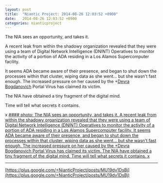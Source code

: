 ```yaml
---
layout: post
title:  "Niantic Project: 2014-08-26 12:03:52 +0900"
date:   2014-08-26 12:03:52 +0900
categories: nianticproject
---
```

The NIA sees an opportunity, and takes it.

A recent leak from within the shadowy organization revealed that they were using a team of Digital Network Intelligence (DNINT) Operatives to monitor the activity of a portion of ADA residing in a Los Alamos Supercomputer facility.

It seems ADA became aware of their presence, and began to shut down the processes within that cluster, wiping data as she went... but she wasn't fast enough. The increased pressure on her caused by the +[Devra Bogdanovich](https://plus.google.com/102598577258553073047 "") Portal Virus has claimed its victim.

The NIA have obtained a tiny fragment of the digital mind. 

Time will tell what secrets it contains.

x
[#### photo: The NIA sees an opportunity, and takes it.
A recent leak from within the shadowy organization revealed that they were using a team of Digital Network Intelligence (DNINT) Operatives to monitor the activity of a portion of ADA residing in a Los Alamos Supercomputer facility.
It seems ADA became aware of their presence, and began to shut down the processes within that cluster, wiping data as she went... but she wasn't fast enough. The increased pressure on her caused by the +Devra Bogdanovich Portal Virus has claimed its victim.
The NIA have obtained a tiny fragment of the digital mind.
Time will tell what secrets it contains.
x](https://lh3.googleusercontent.com/-aLhzGeebvps/U_v3xaZOjYI/AAAAAAAAco4/ylAayKjpzCI/w1200-h1553/BuriedMemories.png "")
- - -
[https://plus.google.com/+NianticProject/posts/MU19dv1DsBj](https://plus.google.com/+NianticProject/posts/MU19dv1DsBj)
